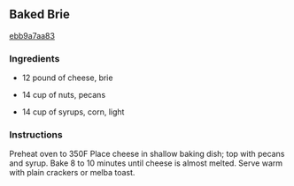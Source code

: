 ## Baked Brie

[ebb9a7aa83](http://www.food.com/recipe/baked-brie-82184)

### Ingredients

 - 12 pound of cheese, brie

 - 14 cup of nuts, pecans

 - 14 cup of syrups, corn, light

### Instructions

Preheat oven to 350F Place cheese in shallow baking dish; top with pecans and syrup. Bake 8 to 10 minutes until cheese is almost melted. Serve warm with plain crackers or melba toast.